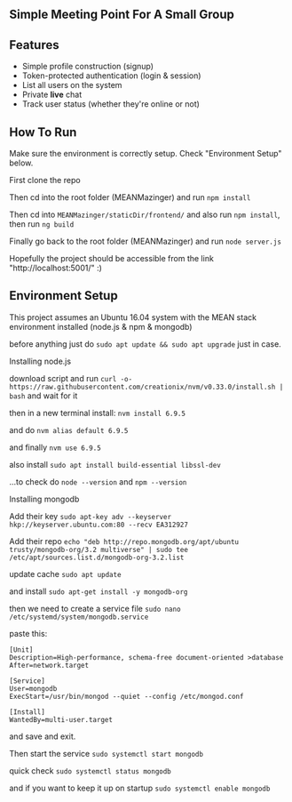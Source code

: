 ## Simple Meeting Point For A Small Group ##

## Features ##
 - Simple profile construction (signup)
 - Token-protected authentication (login & session)
 - List all users on the system
 - Private **live** chat
 - Track user status (whether they're online or not)

## How To Run ##
Make sure the environment is correctly setup. Check "Environment Setup" below.

First clone the repo

Then cd into the root folder (MEANMazinger) and run `npm install`

Then cd into `MEANMazinger/staticDir/frontend/` and also run `npm install`, then run `ng build`

Finally go back to the root folder (MEANMazinger) and run `node server.js`

Hopefully the project should be accessible from the link "http://localhost:5001/" :)

## Environment Setup ##
This project assumes an Ubuntu 16.04 system with the MEAN stack environment installed (node.js & npm & mongodb)

before anything just do `sudo apt update && sudo apt upgrade` just in case.

Installing node.js

download script and run `curl -o- https://raw.githubusercontent.com/creationix/nvm/v0.33.0/install.sh | bash` and wait for it

then in a new terminal install: `nvm install 6.9.5`

and do `nvm alias default 6.9.5`

and finally `nvm use 6.9.5`

also install `sudo apt install build-essential libssl-dev`

...to check do `node --version` and `npm --version`

Installing mongodb

Add their key `sudo apt-key adv --keyserver hkp://keyserver.ubuntu.com:80 --recv EA312927`

Add their repo `echo "deb http://repo.mongodb.org/apt/ubuntu trusty/mongodb-org/3.2 multiverse" | sudo tee /etc/apt/sources.list.d/mongodb-org-3.2.list`

update cache `sudo apt update`

and install `sudo apt-get install -y mongodb-org`

then we need to create a service file `sudo nano /etc/systemd/system/mongodb.service`

paste this:

    [Unit]
    Description=High-performance, schema-free document-oriented >database
    After=network.target

    [Service]
    User=mongodb
    ExecStart=/usr/bin/mongod --quiet --config /etc/mongod.conf

    [Install]
    WantedBy=multi-user.target
 
 and save and exit.
 
 Then start the service `sudo systemctl start mongodb`
 
 quick check `sudo systemctl status mongodb`
 
 and if you want to keep it up on startup `sudo systemctl enable mongodb`
